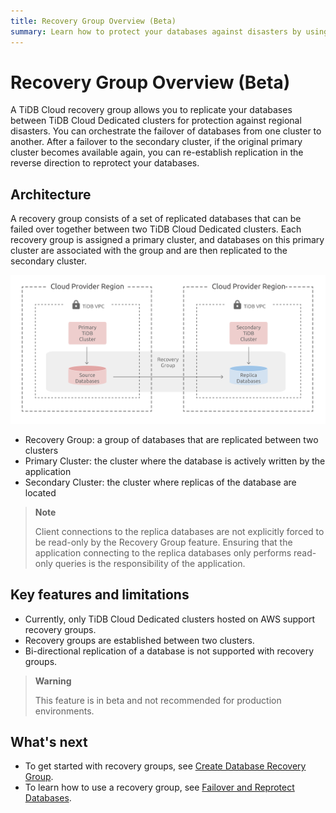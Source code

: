 ```yaml
---
title: Recovery Group Overview (Beta)
summary: Learn how to protect your databases against disasters by using TiDB Cloud recovery groups.
---
```


# Recovery Group Overview (Beta)

A TiDB Cloud recovery group allows you to replicate your databases between TiDB Cloud Dedicated clusters for protection against regional disasters. You can orchestrate the failover of databases from one cluster to another. After a failover to the secondary cluster, if the original primary cluster becomes available again, you can re-establish replication in the reverse direction to reprotect your databases.

## Architecture

A recovery group consists of a set of replicated databases that can be failed over together between two TiDB Cloud Dedicated clusters. Each recovery group is assigned a primary cluster, and databases on this primary cluster are associated with the group and are then replicated to the secondary cluster.

![Recovery Group](./media/tidb-cloud/recovery-group/recovery-group-overview.png)

- Recovery Group: a group of databases that are replicated between two clusters
- Primary Cluster: the cluster where the database is actively written by the application
- Secondary Cluster: the cluster where replicas of the database are located

> **Note**
>
> Client connections to the replica databases are not explicitly forced to be read-only by the Recovery Group feature. Ensuring that the application connecting to the replica databases only performs read-only queries is the responsibility of the application.

## Key features and limitations

- Currently, only TiDB Cloud Dedicated clusters hosted on AWS support recovery groups.
- Recovery groups are established between two clusters.
- Bi-directional replication of a database is not supported with recovery groups.

> **Warning**
>
> This feature is in beta and not recommended for production environments.

## What's next

- To get started with recovery groups, see [Create Database Recovery Group](/tidb-cloud/recovery-group-get-started.md).
- To learn how to use a recovery group, see [Failover and Reprotect Databases](/tidb-cloud/recovery-group-failover.md).
